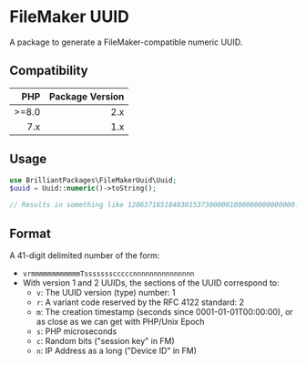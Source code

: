 # FileMaker UUID

A package to generate a FileMaker-compatible numeric UUID.

## Compatibility

| PHP   | Package Version |
| -----:| ---------------:|
| >=8.0 |             2.x |
|   7.x |             1.x |

## Usage

```php
use BrilliantPackages\FileMakerUuid\Uuid;
$uuid = Uuid::numeric()->toString();

// Results in something like 12063716518403015373000001000000000000000.
```

## Format

A 41-digit delimited number of the form:

*  `vrmmmmmmmmmmmmTssssssscccccnnnnnnnnnnnnnnn`
*  With version 1 and 2 UUIDs, the sections of the UUID correspond to:
   *  `v`: The UUID version (type) number: 1
   *  `r`: A variant code reserved by the RFC 4122 standard: 2
   *  `m`: The creation timestamp (seconds since 0001-01-01T00:00:00), or as close as we can get with PHP/Unix Epoch
   *  `s`: PHP microseconds
   *  `c`: Random bits ("session key" in FM)
   *  `n`: IP Address as a long ("Device ID" in FM)
